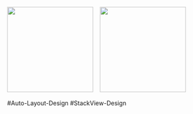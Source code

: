 <img src="https://user-images.githubusercontent.com/82731243/198826914-37e06aca-da9c-4f31-ad1d-95dbfa85c2d9.png" width="200"/> &nbsp;&nbsp;&nbsp;<img src="https://user-images.githubusercontent.com/82731243/198826918-b5420641-b472-4ca8-bf5c-8b61615deb3a.png" width="200"/>

#Auto-Layout-Design
#StackView-Design
